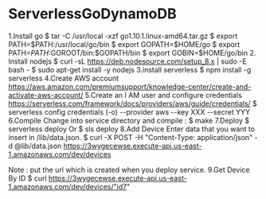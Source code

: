 # ServerlessGoDynamoDB
1.Install go
$ tar -C /usr/local -xzf go1.10.1.linux-amd64.tar.gz
$ export PATH=$PATH:/usr/local/go/bin
$ export GOPATH=$HOME/go
$ export PATH=$PATH:$GOROOT/bin:$GOPATH/bin
$ export GOBIN=$HOME/go/bin
2. Install nodejs
$ curl -sL https://deb.nodesource.com/setup_8.x | sudo -E bash -
$ sudo apt-get install -y nodejs
3.install serverless
$ npm install -g serverless
4.Create AWS account
https://aws.amazon.com/premiumsupport/knowledge-center/create-and-activate-aws-account/
5.Create an I AM user and configure credentials
https://serverless.com/framework/docs/providers/aws/guide/credentials/
$ serverless config credentials (-o) --provider aws --key XXX --secret YYY
6.Compile
Change into service directory and compile :
$ make
7.Deploy
$ serverless deploy
Or
$ sls deploy
8.Add Device
Enter data that you want to insert in /lib/data.json.
$ curl -X POST -H "Content-Type: application/json" -d @lib/data.json  https://3wygecewse.execute-api.us-east-1.amazonaws.com/dev/devices

Note : put the url which is created when you deploy service.
9.Get Device By ID
$ curl https://3wygecewse.execute-api.us-east-1.amazonaws.com/dev/devices/"id7"
